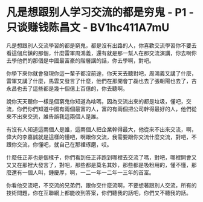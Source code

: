 # 凡是想跟别人学习交流的都是穷鬼 - P1 - 只谈赚钱陈昌文 - BV1hc411A7mU

凡是想跟別人交流學習的都是窮鬼，都是沒有出路的人，你喜歡交流學習你不要去看這個烏鎮的那個，什麼雷軍周鴻義，還有就是那一幫人在那交流演講，你去啊你去學他們的那個是中國最富豪的階層講的話，你去學啊，對吧。

你學下來你就會發現你這一輩子都沒前途，你天天去聽對吧，周鴻義又講了什麼，雷軍又講了什麼，馬雲又發言了什麼，他們在那開會丁磊也去了張朝陽也去了，古永昌也去了這些都是幾十個億上百億的，你去聽啊。

說你天天聽你一樣是個窮鬼你知道為啥嗎，因為交流出來的都是垃圾，懂吧，交流，你們你們知道中國有兩個最富的人，富的有兩個把公司幹得最好的人，他們從來不出來交流，誰告訴我這兩個人是誰。

有沒有人知道這兩個人是誰，這兩個人把企業幹得最大，他從來不出來交流，啊，偉大的李嘉誠就是這樣的懂吧，啊跟你交流，我需要跟你交流什麼交流，對吧，不跟你交流，你懂吧，就自己在那裡琢磨，哎。

什麼任正非也是個樣子，你們看到任正非跑到哪裡去交流了嗎，對吧，哪裡開會又又又在那裡大發言了，對吧，那些都是莫名其妙，那些都是吸粉用的，懂不懂，那麼還有一個人叫，鍾慶厚，啊，一二一年一二年一三年的首富。

你看他交流吧，不交流的兄弟們，跟你交什麼流啊，不要想著跟別人交流，所有的技術問題，你在互聯網上都能收到答案，你們聽我的話吧，你們又不聽我的話。

